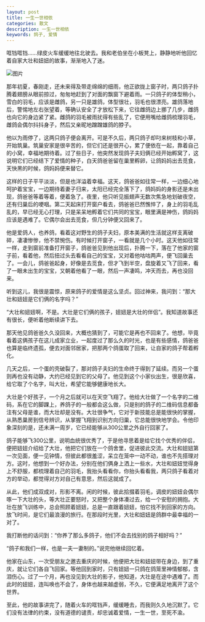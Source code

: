```yaml
---
layout: post
title: 一生一世相依
categories: 散文
description: 一生一世相依
keywords: 鸽子, 爱情
---
```



哐铛哐铛……绿皮火车缓缓地往北驶去。我和老伯坐在小板凳上，静静地听他回忆着自家大壮和妞妞的故事，渐渐地入了迷。 

![图片](http://a3.qpic.cn/psb?/V118G3dh0IatwX/vZdnSXHuXlmDjOP*1p25nzis9X1HeDgfZ.r*d646w*w!/b/dHYBAAAAAAAA&ek=1&kp=1&pt=0&bo=dwJkAXcCZAEDIAU!&tl=1&su=0171831425&tm=1566104400&sce=0-12-12&rf=2-9)

那年初夏，春刚走，还未来得及带走绵绵的细雨，他正欲拢上窗子时，两只鸽子扑腾着翅膀从眼前掠过，匆匆地赶到了对面的飘窗下避着雨。一只鸽子的体型稍小，雪白的羽毛，应该是雌鸽，另一只是雄鸽，体型很壮，羽毛也很漂亮。雄鸽落地后，警惕地左右张望着，等确认安全了才放松下来，它往雌鸽边上挪了几步，雌鸽也向它的身边紧了紧。雌鸽的羽毛被雨扰得有些乱了，它便用嘴给雌鸽梳理羽毛，雌鸽会偶尔抖抖身子，然后又亲昵地蹭蹭雄鸽的脖子。 

他以为雨停了，这两只鸽子便会离开。可是不久后，两只鸽子却叼来树枝和小草，开始筑巢。筑巢安家是很辛苦的，但它们还是很开心，累了便依在一起，靠着自己的小窝，幸福地期待着。过了些日子，他突然发现鸽子夫妇俩已经开始孵窝了，这说明它们已经结下了爱情的种子，白天鸽爸爸留在巢里孵卵，让鸽妈妈出去觅食，天快黑的时候，鸽妈妈便来替它。 

这样的日子平平淡淡，但是也洋溢着幸福。这天，鸽爸爸如往常一样，一边细心地呵护着宝宝，一边期待着妻子归来，太阳已经完全落下了，鸽妈妈的身影还是未出现，鸽爸爸等着等着，便着急了。夜里，他只听见振翅声无数次焦急地划破夜空，还有归巢后的哽咽。第二天起床打开窗户看去，鸽爸爸已然憔悴了，身上的羽毛乱乱的，早已经无心打理，只是呆呆地孵着它们共同的宝宝，眼里满是神伤，鸽妈妈应该是遇难了。它偶尔会出去觅食，但几分钟便又回来了。 

他是爱鸽人，也养鸽，看着这对野生的鸽子夫妇，原本美满的生活就这样支离破碎，凄凄惨惨，他不禁惋伤。有时候打开窗子，一看就是几个小时。这天他如往常一样，走到窗前准备打开窗子，鸽爸爸见到他出现后，扑腾一下，落在了他家的窗子前，看着他，然后扭过头去看看自己的宝宝，又对着他咕咕两声，便飞回巢去了。一会儿，鸽爸爸起身，好像是去觅食，但才飞到半空，盘旋着又飞了回来，看了一眼未出生的宝宝，又朝着他看了一眼，然后一声凄鸣，冲天而去，再也没回来。 

听到这儿，我很是震惊，原来鸽子的爱情是这么坚贞。回过神来，我问到：“那大壮和妞妞是它们俩的名字吗？” 

“大壮和妞妞啊，不是。大壮是它们俩的孩子，妞妞是大壮的伴侣”。我知道故事还有很长，便听着他断续讲下去。 

那天他见鸽爸爸久久没回来，大概也猜到了，可能它是再也不回来了。他想，毕竟看着这俩孩子在这儿成家立业，一起度过了那么久的时光，也是有些感情，鸽爸爸也算是临终遗孤，便去对面邻居家，把那两个鸽蛋取了回来，让自家的鸽子帮着孵化。 

几天之后，一个蛋的壳破裂了，那对鸽子夫妇的生命终于得到了延续。而另一个蛋则再也没有动静，大约已经见到它的父母了。他见到这个小家伙出生，很是欣喜，给它取了个名字，叫大壮，希望它能够健康地长大。 

大壮是个好孩子，一个月之后就可以在天空飞翔了。他给大壮做了一个名字的二维码，系在它的脚踝上，养鸽子的一般都会这么做，只是别的鸽子的二维码信息都备注有父母是谁，而大壮却是没有。大壮很争气，它对于新技能总是能很快的掌握，从熟悉巢房到信号辨识，从掌握飞翔到识别方向归巢，它总能很快地学会。令他印象深刻的是，还未满一周岁，它已经能够从300公里之外自行回家了。 

鸽子能够飞300公里，说明血统很优秀了，于是他寻思着是给它找个优秀的伴侣，便把妞妞介绍给了大壮，他把它们放在一个鸽舍里，促进彼此交流。大壮和妞妞第一次见面，便一见钟情，但彼此都很羞涩，呆立在笼中一动不动，谁也不先搭理对方。这时，他想到一个好办法，分别在他们俩身上洒上一些水，大壮和妞妞觉得身上不舒服，都梳理着自己的羽毛，我抬头看看你，你抬头看看我，两只鸽子看着对方的举动，都觉得对方对自己有意思，然后这就成了。 

从此，他们成双成对，形影不离。闲的时候，彼此拾掇着羽毛，调皮的妞妞会偶尔啄一下大壮的头，等大壮正要怒时，又把整个身体凑过去，给一个安慰的拥抱。大壮在放飞训练中，总会照顾着妞妞，总是一直跟着妞妞，怕它找不到回家的方向。放飞时间，是它们最浪漫的旅行。在那段时光里，大壮和妞妞是鸽群中最幸福的一对了。 

我打断他的话问到：“你养了那么多鸽子，他们不会去找别的鸽子相好吗？”

“鸽子和我们一样，也是一夫一妻制的。”说完他继续回忆着。 

他家在山东，一次受朋友之邀去重庆的时候，他便把大壮和妞妞带在身边，到了重庆，就让它们各自飞回家。等他回到家时，只有妞妞一只鸽在鸽笼里神情郁郁，含泪伤心。过了一个月，再也没见到大壮的影子，他知道，大壮是在途中遇难了。而此时的妞妞，连叫唤也不会了，身体也越来越虚弱，不久，它便满足地离开了这个世界。

至此，他的故事讲完了，随着火车的哐铛声，缓缓睡去，而我则久久地沉默了。它们没有法律的约束，没有道德的谴责，却忠诚着爱情，一生一世，至死不渝。